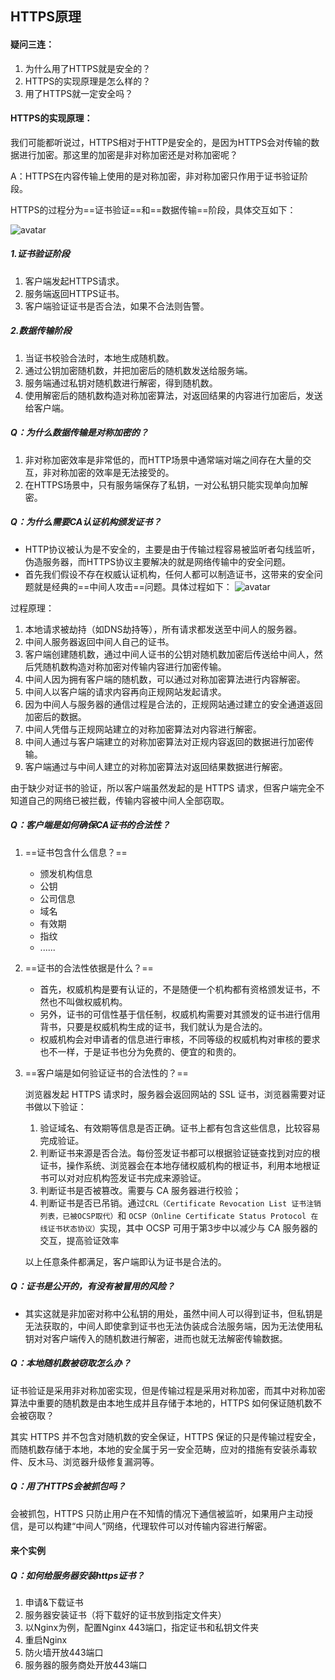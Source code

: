 ## HTTPS原理

#### 疑问三连：

1. 为什么用了HTTPS就是安全的？
2. HTTPS的实现原理是怎么样的？
3. 用了HTTPS就一定安全吗？

#### HTTPS的实现原理：
我们可能都听说过，HTTPS相对于HTTP是安全的，是因为HTTPS会对传输的数据进行加密。那这里的加密是非对称加密还是对称加密呢？

A：HTTPS在内容传输上使用的是对称加密，非对称加密只作用于证书验证阶段。

HTTPS的过程分为==证书验证==和==数据传输==阶段，具体交互如下：

![avatar](https://mmbiz.qpic.cn/mmbiz_png/R5ic1icyNBNd7xWCpbK6ov8rlssLDRPJJKAJzXBq80MdQHDKoDS8EHm2WnKB4ibspCAg43Ndpk4V2ibIjYic2KtQLfQ/640?wx_fmt=png)

##### 1.证书验证阶段
1. 客户端发起HTTPS请求。
2. 服务端返回HTTPS证书。
3. 客户端验证证书是否合法，如果不合法则告警。

##### 2.数据传输阶段
1. 当证书校验合法时，本地生成随机数。
2. 通过公钥加密随机数，并把加密后的随机数发送给服务端。
3. 服务端通过私钥对随机数进行解密，得到随机数。
4. 使用解密后的随机数构造对称加密算法，对返回结果的内容进行加密后，发送给客户端。


##### Q：为什么数据传输是对称加密的？
1. 非对称加密效率是非常低的，而HTTP场景中通常端对端之间存在大量的交互，非对称加密的效率是无法接受的。
2. 在HTTPS场景中，只有服务端保存了私钥，一对公私钥只能实现单向加解密。

##### Q：为什么需要CA认证机构颁发证书？
- HTTP协议被认为是不安全的，主要是由于传输过程容易被监听者勾线监听，伪造服务器，而HTTPS协议主要解决的就是网络传输中的安全问题。
- 首先我们假设不存在权威认证机构，任何人都可以制造证书，这带来的安全问题就是经典的==中间人攻击==问题。具体过程如下：
![avatar](https://mmbiz.qpic.cn/mmbiz_png/R5ic1icyNBNd7xWCpbK6ov8rlssLDRPJJKCyW6OqoPnibRVTOLhXJ8EhdabSoKXA7GKNrnibDAwapNpnjQRGUQ0poA/640?wx_fmt=png)

过程原理：
1. 本地请求被劫持（如DNS劫持等），所有请求都发送至中间人的服务器。
2. 中间人服务器返回中间人自己的证书。
3. 客户端创建随机数，通过中间人证书的公钥对随机数加密后传送给中间人，然后凭随机数构造对称加密对传输内容进行加密传输。
4. 中间人因为拥有客户端的随机数，可以通过对称加密算法进行内容解密。
5. 中间人以客户端的请求内容再向正规网站发起请求。
6. 因为中间人与服务器的通信过程是合法的，正规网站通过建立的安全通道返回加密后的数据。
7. 中间人凭借与正规网站建立的对称加密算法对内容进行解密。
8. 中间人通过与客户端建立的对称加密算法对正规内容返回的数据进行加密传输。
9. 客户端通过与中间人建立的对称加密算法对返回结果数据进行解密。

由于缺少对证书的验证，所以客户端虽然发起的是 HTTPS 请求，但客户端完全不知道自己的网络已被拦截，传输内容被中间人全部窃取。

##### Q：客户端是如何确保CA证书的合法性？
1. ==证书包含什么信息？==
    - 颁发机构信息
    - 公钥
    - 公司信息
    - 域名
    - 有效期
    - 指纹
    - ......

2. ==证书的合法性依据是什么？==
    - 首先，权威机构是要有认证的，不是随便一个机构都有资格颁发证书，不然也不叫做权威机构。
    - 另外，证书的可信性基于信任制，权威机构需要对其颁发的证书进行信用背书，只要是权威机构生成的证书，我们就认为是合法的。
    - 权威机构会对申请者的信息进行审核，不同等级的权威机构对审核的要求也不一样，于是证书也分为免费的、便宜的和贵的。

3. ==客户端是如何验证证书的合法性的？==

    浏览器发起 HTTPS 请求时，服务器会返回网站的 SSL 证书，浏览器需要对证书做以下验证：
    1. 验证域名、有效期等信息是否正确。证书上都有包含这些信息，比较容易完成验证。
    2. 判断证书来源是否合法。每份签发证书都可以根据验证链查找到对应的根证书，操作系统、浏览器会在本地存储权威机构的根证书，利用本地根证书可以对对应机构签发证书完成来源验证。
    3. 判断证书是否被篡改。需要与 CA 服务器进行校验；
    4. 判断证书是否已吊销。通过`CRL（Certificate Revocation List 证书注销列表，已被OCSP取代）`和 `OCSP（Online Certificate Status Protocol 在线证书状态协议）`实现，其中 OCSP 可用于第3步中以减少与 CA 服务器的交互，提高验证效率
    
    以上任意条件都满足，客户端即认为证书是合法的。
    
##### Q：证书是公开的，有没有被冒用的风险？
- 其实这就是非加密对称中公私钥的用处，虽然中间人可以得到证书，但私钥是无法获取的，中间人即使拿到证书也无法伪装成合法服务端，因为无法使用私钥对对客户端传入的随机数进行解密，进而也就无法解密传输数据。

##### Q：本地随机数被窃取怎么办？
证书验证是采用非对称加密实现，但是传输过程是采用对称加密，而其中对称加密算法中重要的随机数是由本地生成并且存储于本地的，HTTPS 如何保证随机数不会被窃取？

其实 HTTPS 并不包含对随机数的安全保证，HTTPS 保证的只是传输过程安全，而随机数存储于本地，本地的安全属于另一安全范畴，应对的措施有安装杀毒软件、反木马、浏览器升级修复漏洞等。

##### Q：用了HTTPS会被抓包吗？

会被抓包，HTTPS 只防止用户在不知情的情况下通信被监听，如果用户主动授信，是可以构建“中间人”网络，代理软件可以对传输内容进行解密。

#### 来个实例

##### Q：如何给服务器安装https证书？
1. 申请&下载证书
2. 服务器安装证书（将下载好的证书放到指定文件夹）
3. 以Nginx为例，配置Nginx 443端口，指定证书和私钥文件夹
4. 重启Nginx
5. 防火墙开放443端口
6. 服务器的服务商处开放443端口